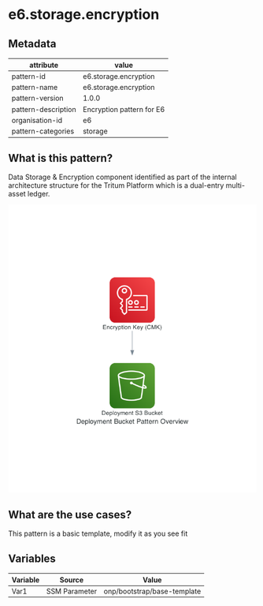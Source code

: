 # e6.storage.encryption

## Metadata
| attribute               | value                                         |
| ----------------------- | --------------------------------------------- |
| pattern-id              | e6.storage.encryption                             |
| pattern-name            | e6.storage.encryption                               |
| pattern-version         | 1.0.0                                         |
| pattern-description     | Encryption pattern for E6                        |
| organisation-id         | e6                                            |
| pattern-categories      | storage                                     |

## What is this pattern?
Data Storage & Encryption component identified as part of the internal architecture structure for the Tritum Platform which is a dual-entry multi-asset ledger. 

![](./diagrams/res/overview.png)

## What are the use cases?
This pattern is a basic template, modify it as you see fit

## Variables

| Variable               | Source                                         | Value |
| -----------------------| --------------------------------------------- | ------|
| Var1                   | SSM Parameter | onp/bootstrap/base-template|
